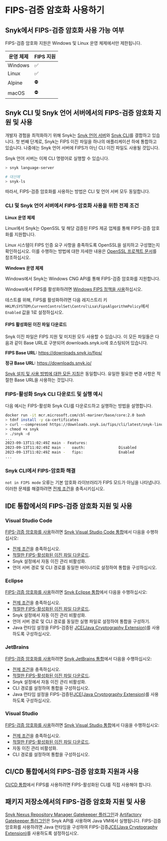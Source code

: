 # FIPS-검증 암호화 사용하기

## Snyk에서 FIPS-검증 암호화 사용 가능 여부

FIPS-검증 암호화 지원은 Windows 및 Linux 운영 체제에서만 제한됩니다.

| 운영 체제     | FIPS 지원  |
| ------------ | ---------- |
| Windows      | ✅          |
| Linux        | ✅          |
| Alpine       | ⛔         |
| macOS        | ⛔         |

## Snyk CLI 및 Snyk 언어 서버에서의 FIPS-검증 암호화 지원 및 사용

개발자 경험을 최적화하기 위해 Snyk는 [Snyk 언어 서버](../../scm-ide-and-ci-cd-integrations/snyk-ide-plugins-and-extensions/snyk-language-server/)와 [Snyk CLI](../getting-started-with-the-snyk-cli.md)를 결합하고 있습니다. 첫 번째 단계로, Snyk는 FIPS 이진 파일을 하나의 애플리케이션 하에 통합하고 있습니다. 나중에는 Snyk 언어 서버에 FIPS가 아닌 CLI 이진 파일도 사용될 것입니다.

Snyk 언어 서버는 이제 CLI 명령어로 실행할 수 있습니다.

```bash
> snyk language-server

# 대신에
> snyk-ls
```

따라서, FIPS-검증 암호화를 사용하는 방법은 CLI 및 언어 서버 모두 동일합니다.

### CLI 및 Snyk 언어 서버에서 FIPS-암호화 사용을 위한 전제 조건

**Linux 운영 체제**

Linux에서 Snyk는 OpenSSL 및 해당 검증된 FIPS 제공 업체를 통해 FIPS-검증 암호화를 지원합니다.

Linux 시스템이 FIPS 인증 요구 사항을 충족하도록 OpenSSL을 설치하고 구성했는지 확인하십시오. 이를 수행하는 방법에 대한 자세한 내용은 [OpenSSL 프로젝트 문서](https://www.openssl.org/docs/fips.html)를 참조하십시오.

**Windows 운영 체제**

Windows에서 Snyk는 Windows CNG API를 통해 FIPS-검증 암호화를 지원합니다.

Windows에서 FIPS를 활성화하려면 [Windows FIPS 정책을 사용](https://docs.microsoft.com/en-us/windows/security/threat-protection/fips-140-validation#step-3-enable-the-fips-security-policy)하십시오.

테스트를 위해, FIPS를 활성화하려면 다음 레지스트리 키 `HKLM\SYSTEM\CurrentControlSet\Control\Lsa\FipsAlgorithmPolicy`에서 `Enabled` 값을 1로 설정하십시오.

#### FIPS 활성화된 이진 파일 다운로드

Snyk 이진 파일은 FIPS 지원 및 미지원 모두 사용할 수 있습니다. 이 모든 파일들은 다음과 같이 Base URL로 구분되어 downloads.snyk.io에 호스팅되어 있습니다.

**FIPS Base URL:** https://downloads.snyk.io/fips/

**정규 Base URL:** https://downloads.snyk.io/

[Snyk 설치 및 사용 방법에 대한 모든 지침](../install-or-update-the-snyk-cli/)은 동일합니다. 유일한 필요한 변경 사항은 적절한 Base URL을 사용하는 것입니다.

### FIPS-활성화 Snyk CLI 다운로드 및 실행 예시

다음 예시는 FIPS-활성화 Snyk CLI를 다운로드하고 실행하는 방법을 설명합니다.

```bash
docker run -it mcr.microsoft.com/cbl-mariner/base/core:2.0 bash
> tdnf install -y ca-certificates
> curl --compressed https://downloads.snyk.io/fips/cli/latest/snyk-linux-arm64 -o snyk
> chmod +x snyk
> ./snyk -d
...
2023-09-13T11:02:49Z main - Features:
2023-09-13T11:02:49Z main -   oauth:               Disabled
2023-09-13T11:02:49Z main -   fips:                Enabled
...
```

### Snyk CLI에서 FIPS-암호화 해결

`not in FIPS mode` 오류는 기본 암호화 라이브러리가 FIPS 모드가 아님을 나타냅니다. 이러한 문제를 해결하려면 [전제 조건](using-fips-validated-cryptography.md#prerequisites-for-fips-cryptography-in-the-cli-and-snyk-language-server)을 충족시키십시오.

## IDE 통합에서의 FIPS-검증 암호화 지원 및 사용

### Visual Studio Code

[FIPS-검증 암호화를 사용](../../scm-ide-and-ci-cd-integrations/snyk-ide-plugins-and-extensions/visual-studio-code-extension/)하려면 [Snyk Visual Studio Code 통합](../../scm-ide-and-ci-cd-integrations/snyk-ide-plugins-and-extensions/visual-studio-code-extension/)에서 다음을 수행하십시오:

* [전제 조건](using-fips-validated-cryptography.md#prerequisites-for-fips-cryptography-in-the-cli-and-snyk-language-server)을 충족하십시오.
* [적절한 FIPS-활성화된 이진 파일 다운로드](using-fips-validated-cryptography.md#download-fips-enabled-binaries).
* Snyk 설정에서 자동 이진 관리 비활성화.
* 언어 서버 경로 및 CLI 경로를 동일한 바이너리로 설정하여 통합을 구성하십시오.

### Eclipse

[FIPS-검증 암호화를 사용](../../scm-ide-and-ci-cd-integrations/snyk-ide-plugins-and-extensions/eclipse-plugin/)하려면 [Snyk Eclipse 통합](../../scm-ide-and-ci-cd-integrations/snyk-ide-plugins-and-extensions/eclipse-plugin/)에서 다음을 수행하십시오:

* [전제 조건](using-fips-validated-cryptography.md#prerequisites-for-fips-cryptography-in-the-cli-and-snyk-language-server)을 충족하십시오.
* [적절한 FIPS-활성화된 이진 파일 다운로드](using-fips-validated-cryptography.md#download-fips-enabled-binaries).
* Snyk 설정에서 자동 이진 관리 비활성화.
* 언어 서버 경로 및 CLI 경로를 동일한 실행 파일로 설정하여 통합을 구성하기.
* Java 런타임 설정을 FIPS-검증된 [JCE(Java Cryptography Extension)](https://csrc.nist.gov/projects/cryptographic-module-validation-program/validated-modules/search?SearchMode=Basic\&ModuleName=java\&CertificateStatus=Active\&ValidationYear=0.)를 사용하도록 구성하십시오.

### JetBrains

[FIPS-검증 암호화를 사용](../../scm-ide-and-ci-cd-integrations/snyk-ide-plugins-and-extensions/jetbrains-plugins/)하려면 [Snyk JetBrains 통합](../../scm-ide-and-ci-cd-integrations/snyk-ide-plugins-and-extensions/jetbrains-plugins/)에서 다음을 수행하십시오:

* [전제 조건](using-fips-validated-cryptography.md#prerequisites-for-fips-cryptography-in-the-cli-and-snyk-language-server)을 충족하십시오.
* [적절한 FIPS-활성화된 이진 파일 다운로드](using-fips-validated-cryptography.md#download-fips-enabled-binaries).
* Snyk 설정에서 자동 이진 관리 비활성화.
* CLI 경로를 설정하여 통합을 구성하십시오.
* Java 런타임 설정을 FIPS-검증된[JCE(Java Cryptography Extension)](https://csrc.nist.gov/projects/cryptographic-module-validation-program/validated-modules/search?SearchMode=Basic\&ModuleName=java\&CertificateStatus=Active\&ValidationYear=0.)를 사용하도록 구성하십시오.

### Visual Studio

[FIPS-검증 암호화를 사용](../../scm-ide-and-ci-cd-integrations/snyk-ide-plugins-and-extensions/visual-studio-extension/)하려면 [Snyk Visual Studio 통합](../../scm-ide-and-ci-cd-integrations/snyk-ide-plugins-and-extensions/visual-studio-extension/)에서 다음을 수행하십시오:

* [전제 조건](using-fips-validated-cryptography.md#prerequisites-for-fips-cryptography-in-the-cli-and-snyk-language-server)을 충족하십시오.
* [적절한 FIPS-활성화된 이진 파일 다운로드](using-fips-validated-cryptography.md#download-fips-enabled-binaries).
* 자동 이진 관리 비활성화.
* CLI 경로를 설정하여 통합을 구성하십시오.

## CI/CD 통합에서의 FIPS-검증 암호화 지원과 사용

[CI/CD 통합](../../scm-ide-and-ci-cd-integrations/snyk-ci-cd-integrations/)에서 FIPS를 사용하려면 FIPS-활성화된 CLI를 직접 사용해야 합니다.

## 패키지 저장소에서의 FIPS-검증 암호화 지원 및 사용

[Snyk Nexus Repository Manager Gatekeeper 플러그인](../../scan-with-snyk/snyk-open-source/manage-vulnerabilities/gatekeeper-plugins/nexus-repository-manager-gatekeeper-plugin.md)과 [Artifactory Gatekeeper 플러그인](../../scan-with-snyk/snyk-open-source/manage-vulnerabilities/gatekeeper-plugins/artifactory-gatekeeper-plugin.md)은 Snyk API를 사용하며 Java VM에서 실행됩니다. FIPS-검증 암호화를 사용하려면 Java 런타임을 구성하여 FIPS-검증[JCE(Java Cryptography Extension)](https://csrc.nist.gov/projects/cryptographic-module-validation-program/validated-modules/search?SearchMode=Basic\&ModuleName=java\&CertificateStatus=Active\&ValidationYear=0.)를 사용하도록 설정하십시오.